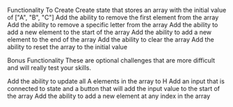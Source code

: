 Functionality To Create
Create state that stores an array with the initial value of ["A", "B", "C"]
Add the ability to remove the first element from the array
Add the ability to remove a specific letter from the array
Add the ability to add a new element to the start of the array
Add the ability to add a new element to the end of the array
Add the ability to clear the array
Add the ability to reset the array to the initial value

Bonus Functionality
These are optional challenges that are more difficult and will really test your skills.

Add the ability to update all A elements in the array to H
Add an input that is connected to state and a button that will add the input value to the start of the array
Add the ability to add a new element at any index in the array
